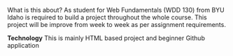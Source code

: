What is this about?
As student for Web Fundamentals (WDD 130) from BYU Idaho is required to build a project throughout the whole course. This project will be improve from week to week as per assignment requirements.

**Technology**
This is mainly HTML based project and beginner Github application
